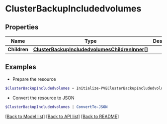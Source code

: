 # ClusterBackupIncludedvolumes
## Properties

Name | Type | Description | Notes
------------ | ------------- | ------------- | -------------
**Children** | [**ClusterBackupIncludedvolumesChildrenInner[]**](ClusterBackupIncludedvolumesChildrenInner.md) |  | [optional] 

## Examples

- Prepare the resource
```powershell
$ClusterBackupIncludedvolumes = Initialize-PVEClusterBackupIncludedvolumes  -Children null
```

- Convert the resource to JSON
```powershell
$ClusterBackupIncludedvolumes | ConvertTo-JSON
```

[[Back to Model list]](../README.md#documentation-for-models) [[Back to API list]](../README.md#documentation-for-api-endpoints) [[Back to README]](../README.md)

